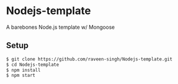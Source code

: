 # Nodejs-template

A barebones Node.js template w/ Mongoose

## Setup

```sh
$ git clone https://github.com/raveen-singh/Nodejs-template.git
$ cd Nodejs-template
$ npm install
$ npm start
```
